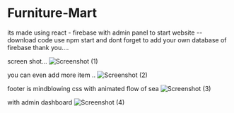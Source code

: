 # Furniture-Mart
its made using react - firebase with admin panel
to start website --download code use npm start 
and dont forget to add your own database of firebase
thank you....

screen shot...
![Screenshot (1)](https://github.com/Taimbur/Furniture-Mart/assets/118272408/cfa69eef-85ec-42ad-b34b-b9654aaef1c8)

you can even add more item ..
![Screenshot (2)](https://github.com/Taimbur/Furniture-Mart/assets/118272408/f0a7fda2-0729-4505-8d5d-554c4ffccf14)

footer is mindblowing css with animated flow of sea
![Screenshot (3)](https://github.com/Taimbur/Furniture-Mart/assets/118272408/592a6c99-a4a2-4588-820e-a5ae884211fb)


with admin dashboard
![Screenshot (4)](https://github.com/Taimbur/Furniture-Mart/assets/118272408/60726fcf-f2da-48bc-a43f-8a2da8eb3616)
